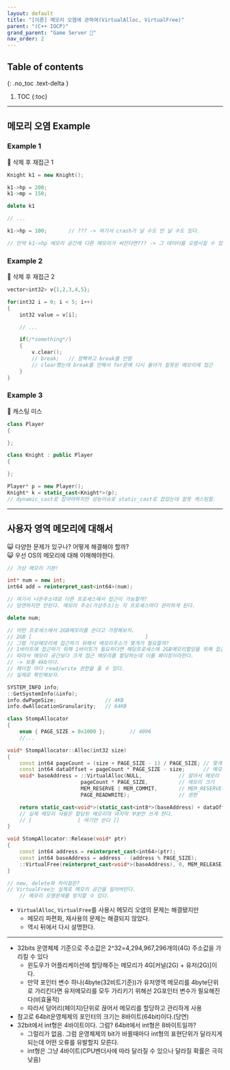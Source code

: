 ```yaml
---
layout: default
title: "[이론] 메모리 오염에 관하여(VirtualAlloc, VirtualFree)"
parent: "(C++ IOCP)"
grand_parent: "Game Server 👾"
nav_order: 2
---
```


## Table of contents
{: .no_toc .text-delta }

1. TOC
{:toc}

---

## 메모리 오염 Example

### Example 1

💩 삭제 후 재접근 1

```cpp
Knight k1 = new Knight();

k1->hp = 200;
k1->mp = 150;

delete k1

// ...

k1->hp = 100;       // ??? -> 여기서 crash가 날 수도 안 날 수도 있다.

// 만약 k1->hp 메모리 공간에 다른 메모리가 써진다면??? -> 그 데이터를 오염시킬 수 있다.
```

### Example 2

💩 삭제 후 재접근 2

```cpp
vector<int32> v{1,2,3,4,5};

for(int32 i = 0; i < 5; i++)
{
    int32 value = v[i];

    // ...

    if(/*something*/)
    {
        v.clear();
        // break;   // 깜빡하고 break를 안함
        // clear했는데 break를 안해서 for문에 다시 돌아가 잘못된 메모리에 접근
    }
}
```

### Example 3

💩 캐스팅 미스

```cpp
class Player
{

};

class Knight : public Player
{

};

Player* p = new Player();
Knight* k = static_cast<Knight*>(p);    
// dynamic_cast로 잡아야하지만 성능이슈로 static_cast로 잡았는데 잘못 캐스팅함.
```

---

## 사용자 영역 메모리에 대해서 

😺 다양한 문제가 있구나? 어떻게 해결해야 할까?<br>
😺 우선 OS의 메모리에 대해 이해해야한다.

```cpp
// 가상 메모리 기본!

int* num = new int;
int64 add = reinterpret_cast<int64>(num);   

// 여기서 나온주소대로 다른 프로세스에서 접근이 가능할까?
// 당연하지만 안된다. 메모리 주소(가상주소)는 각 프로세스마다 관리하게 된다.

delete num;
```

```cpp
// 어떤 프로세스에서 2GB메모리를 쓴다고 가정해보자.
// 2GB [                                     ]
// 그럼 가상메모리에 접근하기 위해서 메모리주소가 몇개가 필요할까?
// 1바이트에 접근하기 위해 1바이트가 필요하다면 해당프로세스에 2GB메모리할당을 위해 접근을 위한 메모리를 2GB할당해야하는 바보 같은 일이 발생한다.
// 따라서 메모리 공간보다 크게 접근 메모리를 할당하는데 이를 페이징이라한다.
// -> 보통 4kb이다.
// 페이징 마다 read/write 권한을 줄 수 있다.
// 실제로 확인해보자.

SYSTEM_INFO info;
::GetSystemInfo(&info);
info.dwPageSize;                // 4KB
info.dwAllocationGranularity;   // 64KB
```

```cpp
class StompAllocator
{
    enum { PAGE_SIZE = 0x1000 };        // 4096
    //...

void* StompAllocator::Alloc(int32 size)
{
    const int64 pageCount = (size + PAGE_SIZE - 1) / PAGE_SIZE; // 몇개의 페이지를 할당할까?
    const int64 dataOffset = pageCount * PAGE_SIZE - size;      // 메모리 오버플로 방지용
    void* baseAddress = ::VirtualAlloc(NULL,            // 알아서 메모리 공간을 잡아달라
                        pageCount * PAGE_SIZE,          // 메모리 크기
                        MEM_RESERVE | MEM_COMMIT,       // MEM_RESERVE(예약), MEM_COMMIT(사용)
                        PAGE_READWRITE);                // 권한

    return static_cast<void*>(static_cast<int8*>(baseAddress) + dataOffset);
    // 실제 메모리 사용은 할당된 메모리의 마지막 부분만 쓰게 한다.
    // [               [ 여기만 쓴다 ]]
}

void StompAllocator::Release(void* ptr)
{
    const int64 address = reinterpret_cast<int64>(ptr);
    const int64 baseAddress = address - (address % PAGE_SIZE);
    ::VirtualFree(reinterpret_cast<void*>(baseAddress), 0, MEM_RELEASE);
}

// new, delete와 차이점은?
// VirtualFree는 실제로 메모리 공간을 밀어버린다.
    // 메모리 오염문제를 방지할 수 있다.
```

* `VirtualAlloc`, `VirtualFree`를 사용시 메모리 오염의 문제는 해결됐지만
    * 메모리 파편화, 재사용의 문제는 해결되지 않았다.
    * 역시 뒤에서 다시 설명한다.

---

* 32bits 운영체제 기준으로 주소값은 2^32=4,294,967,296개의(4G) 주소값을 가리킬 수 있다
    * 윈도우가 어플리케이션에 할당해주는 메모리가 4G[커널(2G) + 유저(2G)]이다.
    * 만약 포인터 변수 하나(4byte(32비트기준))가 유저영역 메모리를 4byte단위로 가리킨다면 유저메모리를 모두 가리키기 위해선 2G포인터 변수가 필요해진다(비효율적)
    * 따라서 덩어리(페이지)단위로 끊어서 메모리를 할당하고 관리하게 사용
* 참고로 64bit운영체제의 포인터의 크기는 8바이트(64bit)이다.(당연)
* 32bit에서 int형은 4바이트이다. 그럼? 64bit에서 int형은 8바이트일까?
    * 그럴리가 없음. 그럼 운영체제의 bit가 바뀔때마다 int형의 표현단위가 달라지게 되는데 어떤 오류를 유발할지 모른다.
    * int형은 그냥 4바이트(CPU벤더사에 따라 달라질 수 있으나 달라질 확률은 극히 낮음)